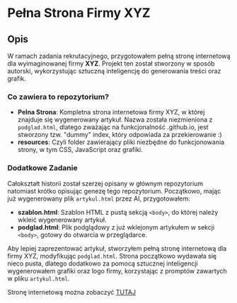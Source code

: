 # Pełna Strona Firmy XYZ

## Opis

W ramach zadania rekrutacyjnego, przygotowałem pełną stronę internetową dla wyimaginowanej firmy **XYZ**. Projekt ten został stworzony w sposób autorski, wykorzystując sztuczną inteligencję do generowania treści oraz grafik.

### Co zawiera to repozytorium?

- **Pelna Strona**: Kompletna strona internetowa firmy XYZ, w której znajduje się wygenerowany artykuł. Nazwa została niezmieniona z `podglad.html`, dlatego zważając na funkcjonalność .github.io, jest stworzony tzw. "dummy" index, który odpowiada za przekierowanie :)
- **resources**: Czyli folder zawierający pliki niezbędne do funkcjonowania strony, w tym CSS, JavaScript oraz grafiki.

### Dodatkowe Zadanie

Całokształt historii został szerzej opisany w głównym repozytorium natomiast krótko opisując genezę tego repozytorium.
Początkowo, mając już wygenerowany plik `artykul.html` przez AI, przygotowałem:
- **szablon.html**: Szablon HTML z pustą sekcją `<body>`, do której należy wkleić wygenerowany artykuł.
- **podglad.html**: Plik podglądowy z już wklejonym artykułem w sekcji `<body>`, gotowy do otwarcia w przeglądarce.

Aby lepiej zaprezentować artykuł, stworzyłem pełną stronę internetową dla firmy XYZ, modyfikując `podglad.html`. Strona początkowo wydawała się nieco pusta, dlatego dodatkowo za pomocą sztucznej inteligencji wygenerowałem grafiki oraz logo firmy, korzystając z promptów zawartych w pliku `artykul.html`.

Stronę internetową można zobaczyć [TUTAJ](https://bartoszwer1.github.io/oxido-rekrutacja-podglad.github.io/)
